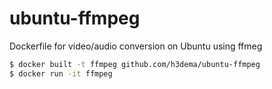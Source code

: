 # ubuntu-ffmpeg
Dockerfile for video/audio conversion on Ubuntu using ffmeg


```bash
$ docker built -t ffmpeg github.com/h3dema/ubuntu-ffmpeg
$ docker run -it ffmpeg
```
